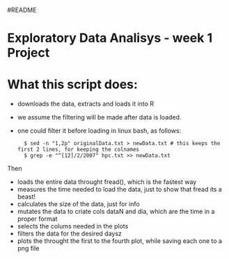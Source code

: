 #README

# Exploratory Data Analisys - week 1 Project

# What this script does:

- downloads the data, extracts and loads it into R
- we assume the filtering will be made after data is loaded.
- one could filter it before loading in linux bash, as follows:

        $ sed -n "1,2p" originalData.txt > newData.txt # this keeps the first 2 lines, for keeping the colnames
        $ grep -e "^[12]/2/2007" hpc.txt >> newData.txt 


Then

- loads the entire data throught fread(), which is the fastest way
- measures the time needed to load the data, just to show that fread its a beast!
- calculates the size of the data, just for info
- mutates the data to criate cols dataN and dia, which are the time in a proper format
- selects the colums needed in the plots
- filters the data for the desired daysz
- plots the throught the first to the fourth plot, while saving each one to a png file
